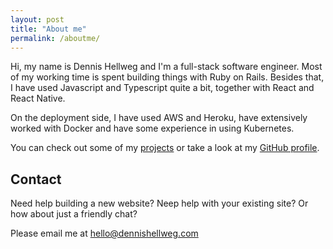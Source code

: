 ```yaml
---
layout: post
title: "About me"
permalink: /aboutme/
---
```


Hi, my name is Dennis Hellweg and I'm a full-stack software engineer. Most of my working time is spent building things with Ruby on Rails. Besides that, I have used Javascript and Typescript quite a bit, together with React and React Native. 

On the deployment side, I have used AWS and Heroku, have extensively worked with Docker and have some experience in using Kubernetes. 

You can check out some of my [projects](/projects) or take a look at my [GitHub profile](https://github.com/Dennitz).

## Contact
Need help building a new website? Neep help with your existing site? Or how about just a friendly chat?

Please email me at [&#104;&#101;&#108;&#108;&#111;&#064;&#100;&#101;&#110;&#110;&#105;&#115;&#104;&#101;&#108;&#108;&#119;&#101;&#103;&#046;&#099;&#111;&#109;](&#109;&#097;&#105;&#108;&#116;&#111;:&#104;&#101;&#108;&#108;&#111;&#064;&#100;&#101;&#110;&#110;&#105;&#115;&#104;&#101;&#108;&#108;&#119;&#101;&#103;&#046;&#099;&#111;&#109;)
